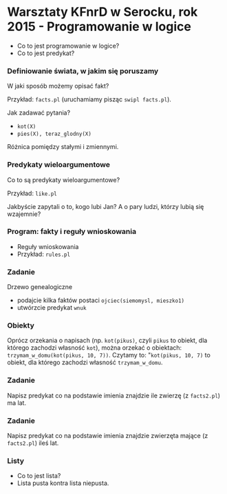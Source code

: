 # Warsztaty KFnrD w Serocku, rok 2015 - Programowanie w logice

* Co to jest programowanie w logice?
* Co to jest predykat?

### Definiowanie świata, w jakim się poruszamy
W jaki sposób możemy opisać fakt?

Przykład: `facts.pl` (uruchamiamy pisząc `swipl facts.pl`).

Jak zadawać pytania?

* `kot(X)`
* `pies(X), teraz_glodny(X)`

Różnica pomiędzy stałymi i zmiennymi.

### Predykaty wieloargumentowe
Co to są predykaty wieloargumentowe?

Przykład: `like.pl`

Jakbyście zapytali o to, kogo lubi Jan? A o pary ludzi, którzy lubią się wzajemnie?

### Program: fakty i reguły wnioskowania
* Reguły wnioskowania
* Przykład: `rules.pl`

### Zadanie
Drzewo genealogiczne

* podajcie kilka faktów postaci `ojciec(siemomysl, mieszko1)`
* utwórzcie predykat `wnuk`

### Obiekty
Oprócz orzekania o napisach (np. `kot(pikus)`, czyli `pikus` to obiekt, dla którego
zachodzi własność `kot`), można orzekać o obiektach: `trzymam_w_domu(kot(pikus, 10, 7))`.
Czytamy to: "`kot(pikus, 10, 7)` to obiekt, dla którego zachodzi własność `trzymam_w_domu`.

### Zadanie
Napisz predykat co na podstawie imienia znajdzie ile zwierzę (z `facts2.pl`) ma lat.

### Zadanie
Napisz predykat co na podstawie imienia znajdzie zwierzęta mające (z `facts2.pl`) ileś lat.

### Listy
* Co to jest lista?
* Lista pusta kontra lista niepusta.

